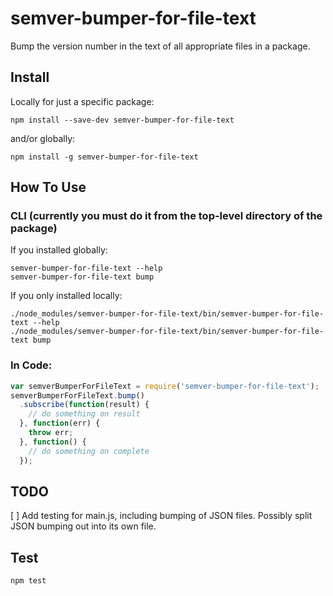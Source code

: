 # semver-bumper-for-file-text
Bump the version number in the text of all appropriate files in a package.

## Install

Locally for just a specific package:

```
npm install --save-dev semver-bumper-for-file-text
```

and/or globally:

```
npm install -g semver-bumper-for-file-text
```

## How To Use

### CLI (currently you must do it from the top-level directory of the package)

If you installed globally:

```
semver-bumper-for-file-text --help
semver-bumper-for-file-text bump
```

If you only installed locally:

```
./node_modules/semver-bumper-for-file-text/bin/semver-bumper-for-file-text --help
./node_modules/semver-bumper-for-file-text/bin/semver-bumper-for-file-text bump
```

### In Code:

```js
var semverBumperForFileText = require('semver-bumper-for-file-text');
semverBumperForFileText.bump()
  .subscribe(function(result) {
    // do something on result
  }, function(err) {
    throw err;
  }, function() {
    // do something on complete
  });
```

## TODO

[ ] Add testing for main.js, including bumping of JSON files. Possibly split JSON bumping out into its own file.

## Test

```
npm test
```
